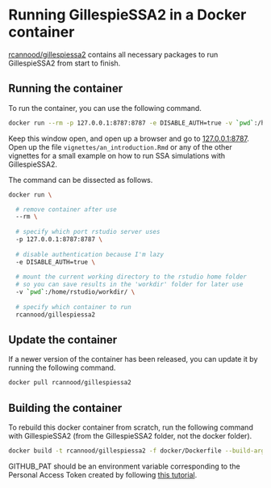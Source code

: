 # Running GillespieSSA2 in a Docker container

[rcannood/gillespiessa2](https://hub.docker.com/r/rcannood/gillespiessa2) contains all necessary packages to run GillespieSSA2 from start to finish.

## Running the container
To run the container, you can use the following command.

```sh
docker run --rm -p 127.0.0.1:8787:8787 -e DISABLE_AUTH=true -v `pwd`:/home/rstudio/workdir rcannood/gillespiessa2
```

<!-- fedora users currently need to run:
docker run --rm --ulimit="nofile=4096" -p 127.0.0.1:8787:8787 -e DISABLE_AUTH=true -v `pwd`:/home/rstudio/workdir rcannood/gillespiessa2
-->

Keep this window open, and open up a browser and go to [127.0.0.1:8787](127.0.0.1:8787). Open up the file `vignettes/an_introduction.Rmd` or any of the other vignettes for a small example on how to run SSA simulations with GillespieSSA2.

The command can be dissected as follows.

```sh
docker run \

  # remove container after use
  --rm \
  
  # specify which port rstudio server uses
  -p 127.0.0.1:8787:8787 \
  
  # disable authentication because I'm lazy
  -e DISABLE_AUTH=true \
  
  # mount the current working directory to the rstudio home folder
  # so you can save results in the 'workdir' folder for later use
  -v `pwd`:/home/rstudio/workdir/ \
  
  # specify which container to run
  rcannood/gillespiessa2
```

## Update the container

If a newer version of the container has been released, you can update it by running the following command.
```sh
docker pull rcannood/gillespiessa2
```


## Building the container

To rebuild this docker container from scratch, run the following command with GillespieSSA2 (from the GillespieSSA2 folder, not the docker folder).

```sh
docker build -t rcannood/gillespiessa2 -f docker/Dockerfile --build-arg GITHUB_PAT=$GITHUB_PAT .
```

GITHUB_PAT should be an environment variable corresponding to the Personal Access Token created by following [this tutorial](https://docs.github.com/en/github/authenticating-to-github/creating-a-personal-access-token).


